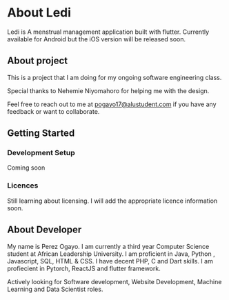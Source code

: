 # About Ledi

Ledi is A menstrual management application built with flutter.
Currently available for Android but the iOS version will be released soon.


## About project
This is a project that I am doing for my ongoing software engineering class.

Special thanks to Nehemie Niyomahoro for helping me with the design.

Feel free to reach out to me at pogayo17@alustudent.com if you have any feedback or want to collaborate.

## Getting Started

### Development Setup
Coming soon

### Licences
Still learning about licensing. I will add the appropriate licence information soon.

## About Developer
My name is Perez Ogayo. I am currently a third year Computer Science student at African Leadership University.
I am proficient in Java, Python , Javascript, SQL, HTML & CSS. I have decent PHP, C and Dart skills. I am profiecient in
Pytorch, ReactJS and flutter framework.

Actively looking for Software development, Website Development, Machine Learning and Data Scientist roles.
